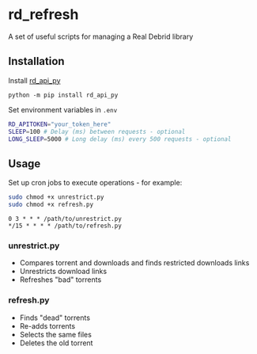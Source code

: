 # rd_refresh

A set of useful scripts for managing a Real Debrid library

## Installation 

Install [rd_api_py](https://github.com/s-krilla/rd_api_py)

```
python -m pip install rd_api_py
```

Set environment variables in `.env`

```bash
RD_APITOKEN="your_token_here"
SLEEP=100 # Delay (ms) between requests - optional
LONG_SLEEP=5000 # Long delay (ms) every 500 requests - optional 
```

## Usage

Set up cron jobs to execute operations - for example:
```bash
sudo chmod +x unrestrict.py
sudo chmod +x refresh.py
```

```
0 3 * * * /path/to/unrestrict.py
*/15 * * * * /path/to/refresh.py
```

### unrestrict.py

- Compares torrent and downloads and finds restricted downloads links
- Unrestricts download links
- Refreshes "bad" torrents

### refresh.py

- Finds "dead" torrents
- Re-adds torrents
- Selects the same files
- Deletes the old torrent

